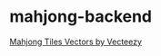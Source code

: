 # mahjong-backend

<a href="https://www.vecteezy.com/free-vector/mahjong-tiles">Mahjong Tiles Vectors by Vecteezy</a>
